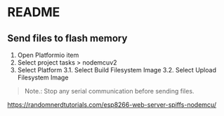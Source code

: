 # README

## Send files to flash memory

1. Open Platformio item
2. Select project tasks > nodemcuv2
3. Select Platform
3.1. Select Build Filesystem Image
3.2. Select Upload Filesystem Image

> Note.: Stop any serial communication before sending files.

https://randomnerdtutorials.com/esp8266-web-server-spiffs-nodemcu/
